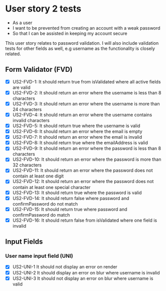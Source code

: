 # User story 2 tests

- As a user
- I want to be prevented from creating an account with a weak password
- So that I can be assisted in keeping my account secure

This user story relates to password validation. I will also include validation tests
for other fields as well, e.g username as the functionality is closely related.

## Form Validator (FVD)

- [x] US2-FVD-1: It should return true from isValidated where all active fields are valid
- [x] US2-FVD-2: It should return an error where the username is less than 8 characters
- [x] US2-FVD-3: It should return an error where the username is more than 24 characters
- [x] US2-FVD-4: It should return an error where the username contains invalid characters
- [x] US2-FVD-5: It should return true where the username is valid
- [x] US2-FVD-6: It should return an error where the email is empty
- [x] US2-FVD-7: It should return an error where the email is invalid
- [x] US2-FVD-8: It should return true where the emailAddress is valid
- [x] US2-FVD-9: It should return an error where the password is less than 8 characters
- [x] US2-FVD-10: It should return an error where the password is more than 32 characters
- [x] US2-FVD-11: It should return an error where the password does not contain at least one digit
- [x] US2-FVD-12: It should return an error where the password does not contain at least one special character
- [x] US2-FVD-13: It should return true where the password is valid
- [x] US2-FVD-14: It should return false where password and confirmPassword do not match
- [x] US2-FVD-15: It should return true where password and confirmPassword do match
- [x] US2-FVD-16: It should return false from isValidated where one field is invalid

## Input Fields

### User name input field (UNI)

- [x] US2-UNI-1 It should not display an error on render
- [x] US2-UNI-2 It should display an error on blur where username is invalid
- [x] US2-UNI-3 It should not display an error on blur where username is valid
